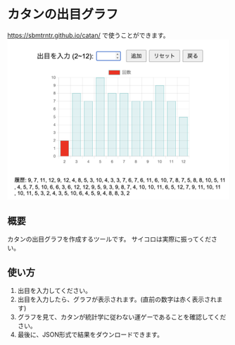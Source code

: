 # カタンの出目グラフ
https://sbmtrntr.github.io/catan/ で使うことができます。
![alt text](image.png)

## 概要
カタンの出目グラフを作成するツールです。
サイコロは実際に振ってください。

## 使い方
1. 出目を入力してください。
2. 出目を入力したら、グラフが表示されます。(直前の数字は赤く表示されます)
3. グラフを見て、カタンが統計学に従わない運ゲーであることを確認してください。
4. 最後に、JSON形式で結果をダウンロードできます。
